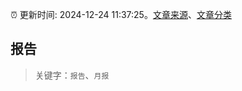 :alarm_clock: 更新时间: 2024-12-24 11:37:25。[文章来源](/README.md)、[文章分类](/TAGS.md)

## 报告


> 关键字：`报告`、`月报`



